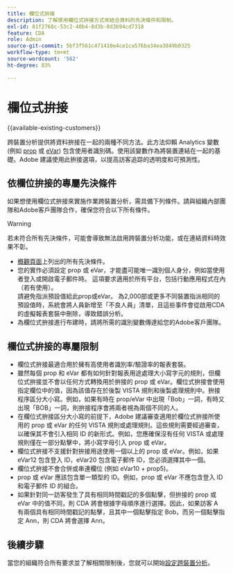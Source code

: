 ```yaml
---
title: 欄位式拚接
description: 了解使用欄位式拚接方式來結合資料的先決條件和限制。
exl-id: 81f2768c-53c2-40b4-8d3b-8d3b94cd7318
feature: CDA
role: Admin
source-git-commit: 5bf3f561c471410e4ce1ca576ba34ea3849b0325
workflow-type: tm+mt
source-wordcount: '562'
ht-degree: 83%

---
```


# 欄位式拚接

{{available-existing-customers}}

跨裝置分析提供將資料拚接在一起的兩種不同方法。此方法仰賴 Analytics 變數 (例如 [prop](/help/implement/vars/page-vars/prop.md) 或 [eVar](/help/implement/vars/page-vars/evar.md)) 包含使用者識別碼。使用該變數作為將裝置連結在一起的基礎。Adobe 建議使用此拚接選項，以提高訪客追踪的透明度和可預測性。

## 依欄位拚接的專屬先決條件

如果想使用欄位式拚接來實施作業跨裝置分析，需具備下列條件。請與組織內部團隊和Adobe客戶團隊合作，確保您符合以下所有條件。

>[!WARNING]
>
>若未符合所有先決條件，可能會導致無法啟用跨裝置分析功能，或在連結資料時效果不彰。

* [概觀頁面](overview.md)上列出的所有先決條件。
* 您的實作必須設定 prop 或 eVar，才能盡可能唯一識別個人身分，例如當使用者登入或開啟電子郵件時。 這項要求適用於所有平台，包括行動應用程式在內（若有使用）。<br/>請避免指派預設值給此prop或eVar。 為2,000部或更多不同裝置指派相同的預設值時，系統會將人員新增至「不良人員」清單，且這些事件會從啟用CDA的虛擬報表套裝中刪除，導致錯誤分析。
* 為欄位式拚接進行布建時，請將所需的識別變數傳達給您的Adobe客戶團隊。

## 欄位式拚接的專屬限制

* 欄位式拚接最適合用於擁有高使用者識別率/驗證率的報表套裝。
* 雖然每個 prop 和 eVar 都有如何針對報表用途處理大小寫字元的規則，但欄位式拚接並不會以任何方式轉換用於拚接的 prop 或 eVar。欄位式拚接會使用指定欄位中的值，因為該值存在於後製 VISTA 規則和後製處理規則中。拚接程序區分大小寫。例如，如果有時在 prop/eVar 中出現「Bob」一詞，有時又出現「BOB」一詞，則拚接程序會將兩者視為兩個不同的人。
* 在欄位式拚接區分大小寫的前提下，Adobe 建議審查適用於欄位式拚接所使用的 prop 或 eVar 的任何 VISTA 規則或處理規則。這些規則需要經過審查，以確保其不會引入相同 ID 的新形式。例如，您應確保沒有任何 VISTA 或處理規則僅在一部分點擊中，將小寫字母引入 prop 或 eVar。
* 欄位式拚接不支援針對拚接用途使用一個以上的 prop 或 eVar。例如，如果 eVar12 包含登入 ID，eVar20 包含電子郵件 ID，您必須選擇其中一個。
* 欄位式拚接不會合併或串連欄位 (例如 eVar10 + prop5)。
* prop 或 eVar 應該包含單一類型的 ID。例如，prop 或 eVar 不應包含登入 ID 和電子郵件 ID 的組合。
* 如果針對同一訪客發生了具有相同時間戳記的多個點擊，但拚接的 prop 或 eVar 中的值不同，則 CDA 將會根據字母順序進行選擇。因此，如果訪客 A 有兩個具有相同時間戳記的點擊，且其中一個點擊指定 Bob，而另一個點擊指定 Ann，則 CDA 將會選擇 Ann。


## 後續步驟

當您的組織符合所有要求並了解相關限制後，您就可以開始[設定跨裝置分析](setup.md)。

